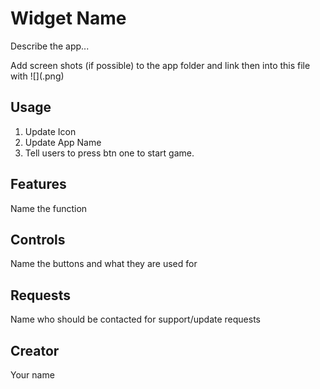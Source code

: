# Widget Name

Describe the app...

Add screen shots (if possible) to the app folder and link then into this file with ![](<name>.png)

## Usage

1. Update Icon
2. Update App Name
3. Tell users to press btn one to start game.

## Features

Name the function

## Controls

Name the buttons and what they are used for

## Requests

Name who should be contacted for support/update requests

## Creator

Your name
